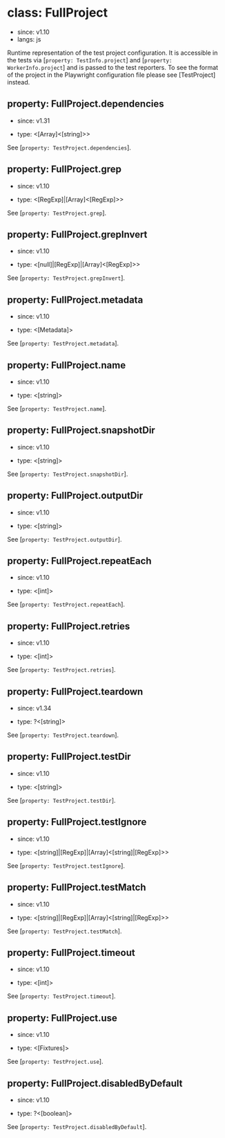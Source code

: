 # class: FullProject
* since: v1.10
* langs: js

Runtime representation of the test project configuration. It is accessible in the tests via [`property: TestInfo.project`] and [`property: WorkerInfo.project`] and is passed to the test reporters. To see the format of the project in the Playwright configuration file please see [TestProject] instead.

## property: FullProject.dependencies
* since: v1.31
- type: <[Array]<[string]>>

See [`property: TestProject.dependencies`].

## property: FullProject.grep
* since: v1.10
- type: <[RegExp]|[Array]<[RegExp]>>

See [`property: TestProject.grep`].

## property: FullProject.grepInvert
* since: v1.10
- type: <[null]|[RegExp]|[Array]<[RegExp]>>

See [`property: TestProject.grepInvert`].

## property: FullProject.metadata
* since: v1.10
- type: <[Metadata]>

See [`property: TestProject.metadata`].

## property: FullProject.name
* since: v1.10
- type: <[string]>

See [`property: TestProject.name`].

## property: FullProject.snapshotDir
* since: v1.10
- type: <[string]>

See [`property: TestProject.snapshotDir`].

## property: FullProject.outputDir
* since: v1.10
- type: <[string]>

See [`property: TestProject.outputDir`].

## property: FullProject.repeatEach
* since: v1.10
- type: <[int]>

See [`property: TestProject.repeatEach`].

## property: FullProject.retries
* since: v1.10
- type: <[int]>

See [`property: TestProject.retries`].

## property: FullProject.teardown
* since: v1.34
- type: ?<[string]>

See [`property: TestProject.teardown`].

## property: FullProject.testDir
* since: v1.10
- type: <[string]>

See [`property: TestProject.testDir`].

## property: FullProject.testIgnore
* since: v1.10
- type: <[string]|[RegExp]|[Array]<[string]|[RegExp]>>

See [`property: TestProject.testIgnore`].

## property: FullProject.testMatch
* since: v1.10
- type: <[string]|[RegExp]|[Array]<[string]|[RegExp]>>

See [`property: TestProject.testMatch`].

## property: FullProject.timeout
* since: v1.10
- type: <[int]>

See [`property: TestProject.timeout`].

## property: FullProject.use
* since: v1.10
- type: <[Fixtures]>

See [`property: TestProject.use`].

## property: FullProject.disabledByDefault
* since: v1.10
- type: ?<[boolean]>

See [`property: TestProject.disabledByDefault`].